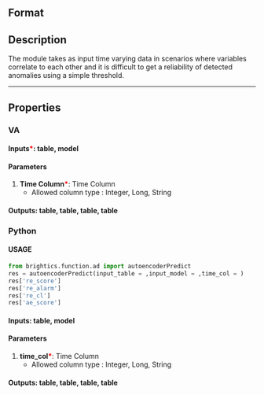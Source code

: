 ## Format

## Description
The module takes as input time varying data in scenarios where variables correlate to each other and it is difficult to get a reliability of detected anomalies using a simple threshold.

---

## Properties
### VA
#### Inputs<b style="color:red">*</b>: table, model

#### Parameters
1. **Time Column**<b style="color:red">*</b>: Time Column
   - Allowed column type : Integer, Long, String

#### Outputs: table, table, table, table

### Python
#### USAGE
```python
from brightics.function.ad import autoencoderPredict
res = autoencoderPredict(input_table = ,input_model = ,time_col = )
res['re_score']
res['re_alarm']
res['re_cl']
res['ae_score']
```
#### Inputs: table, model

#### Parameters
1. **time_col**<b style="color:red">*</b>: Time Column
   - Allowed column type : Integer, Long, String

#### Outputs: table, table, table, table

